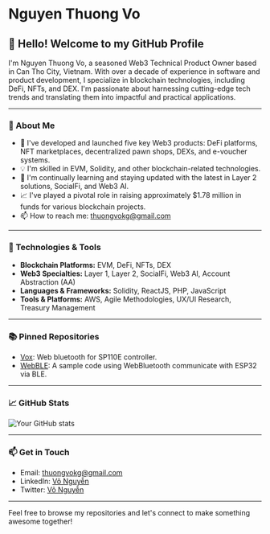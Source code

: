 # Nguyen Thuong Vo

## 👋 Hello! Welcome to my GitHub Profile

I'm Nguyen Thuong Vo, a seasoned Web3 Technical Product Owner based in Can Tho City, Vietnam. With over a decade of experience in software and product development, I specialize in blockchain technologies, including DeFi, NFTs, and DEX. I'm passionate about harnessing cutting-edge tech trends and translating them into impactful and practical applications.

---

### 🌟 About Me

- 🚀 I've developed and launched five key Web3 products: DeFi platforms, NFT marketplaces, decentralized pawn shops, DEXs, and e-voucher systems.
- 💡 I'm skilled in EVM, Solidity, and other blockchain-related technologies.
- 🌱 I'm continually learning and staying updated with the latest in Layer 2 solutions, SocialFi, and Web3 AI.
- 📈 I've played a pivotal role in raising approximately $1.78 million in funds for various blockchain projects.
- 📫 How to reach me: [thuongvokg@gmail.com](mailto:thuongvokg@gmail.com)

---

### 🔧 Technologies & Tools

- **Blockchain Platforms:** EVM, DeFi, NFTs, DEX
- **Web3 Specialties:** Layer 1, Layer 2, SocialFi, Web3 AI, Account Abstraction (AA)
- **Languages & Frameworks:** Solidity, ReactJS, PHP, JavaScript
- **Tools & Platforms:** AWS, Agile Methodologies, UX/UI Research, Treasury Management

---

### 📚 Pinned Repositories

<!-- Replace `repo1`, `repo2`, etc. with your repository names -->
- [Vox](https://github.com/nguyenthuongvo/Vox): Web bluetooth for SP110E controller.
- [WebBLE](https://github.com/nguyenthuongvo/webble): A sample code using WebBluetooth communicate with ESP32 via BLE.
<!-- Add more if needed -->

---

### 📈 GitHub Stats

<!-- You can use widgets like GitHub Readme Stats to show off your stats -->
![Your GitHub stats](https://github-readme-stats.vercel.app/api?username=nguyenthuongvo&show_icons=true&theme=radical)

---

### 📫 Get in Touch

- Email: [thuongvokg@gmail.com](mailto:thuongvokg@gmail.com)
- LinkedIn: [Võ Nguyễn](https://www.linkedin.com/in/v%C3%B5-nguy%E1%BB%85n-11b74219b)
- Twitter: [Võ Nguyễn](https://twitter.com/VoNguyenTech)
---

Feel free to browse my repositories and let's connect to make something awesome together!


